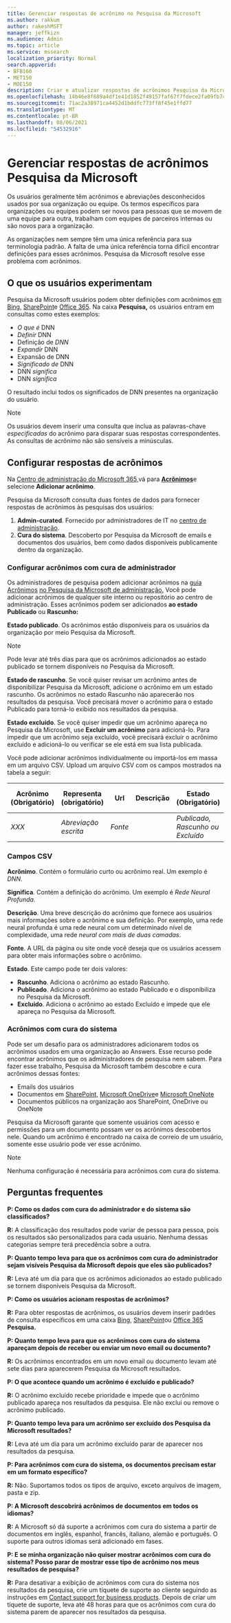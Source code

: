 ```yaml
---
title: Gerenciar respostas de acrônimo no Pesquisa da Microsoft
ms.author: rakkum
author: rakeshMSFT
manager: jeffkizn
ms.audience: Admin
ms.topic: article
ms.service: mssearch
localization_priority: Normal
search.appverid:
- BFB160
- MET150
- MOE150
description: Criar e atualizar respostas de acrônimos Pesquisa da Microsoft
ms.openlocfilehash: 14b46e8f689a4df1e41d1852f49157faf67f7fdece2fa09fb740b5652d719a34
ms.sourcegitcommit: 71ac2a38971ca4452d1bddfc773ff8f45e1ffd77
ms.translationtype: MT
ms.contentlocale: pt-BR
ms.lasthandoff: 08/06/2021
ms.locfileid: "54532916"
---
```

# <a name="manage-acronyms-answers-in-microsoft-search"></a>Gerenciar respostas de acrônimos Pesquisa da Microsoft

Os usuários geralmente têm acrônimos e abreviações desconhecidos usados por sua organização ou equipe. Os termos específicos para organizações ou equipes podem ser novos para pessoas que se movem de uma equipe para outra, trabalham com equipes de parceiros internas ou são novos para a organização.

As organizações nem sempre têm uma única referência para sua terminologia padrão. A falta de uma única referência torna difícil encontrar definições para esses acrônimos. Pesquisa da Microsoft resolve esse problema com acrônimos.

## <a name="what-users-experience"></a>O que os usuários experimentam

Pesquisa da Microsoft usuários podem obter definições com acrônimos [em Bing,](https://Bing.com) [SharePoint](https://products.office.com/sharepoint/collaboration)e [Office 365](https://Office.com). Na caixa **Pesquisa,** os usuários entram em consultas como estes exemplos:

- *O que é* DNN
- *Definir* DNN
- Definição de *DNN*
- *Expandir* DNN
- Expansão  de DNN
- *Significado de* DNN
- DNN *significa*
- DNN *significa*

O resultado inclui todos os significados de DNN presentes na organização do usuário.

> [!NOTE]
> Os usuários devem inserir uma consulta que inclua as palavras-chave *especificadas* do acrônimo para disparar suas respostas correspondentes. As consultas de acrônimo não são sensíveis a minúsculas.

## <a name="set-up-acronyms-answers"></a>Configurar respostas de acrônimos

Na [Centro de administração do Microsoft 365,](https://admin.microsoft.com)vá para [**Acrônimos**](https://admin.microsoft.com/Adminportal/Home#/MicrosoftSearch/acronyms)e selecione **Adicionar acrônimo**.

Pesquisa da Microsoft consulta duas fontes de dados para fornecer respostas de acrônimos às pesquisas dos usuários:

1. **Admin-curated**. Fornecido por administradores de IT no [centro de administração](https://admin.microsoft.com/Adminportal/Home#/MicrosoftSearch/acronyms).
2. **Cura do sistema**. Descoberto por Pesquisa da Microsoft de emails e documentos dos usuários, bem como dados disponíveis publicamente dentro da organização.

### <a name="set-up-admin-curated-acronyms"></a>Configurar acrônimos com cura de administrador

Os administradores de pesquisa podem adicionar acrônimos na [guia Acrônimos](https://admin.microsoft.com/Adminportal/Home#/MicrosoftSearch/acronyms) [no Pesquisa da Microsoft de administração.](https://admin.microsoft.com/Adminportal/Home#/MicrosoftSearch) Você pode adicionar acrônimos de qualquer site interno ou repositório ao centro de administração. Esses acrônimos podem ser adicionados **ao estado Publicado** ou **Rascunho:**

**Estado publicado**. Os acrônimos estão disponíveis para os usuários da organização por meio Pesquisa da Microsoft.

> [!NOTE]
> Pode levar até três dias para que os acrônimos adicionados ao estado publicado se tornem disponíveis no Pesquisa da Microsoft.

**Estado de rascunho**. Se você quiser revisar um acrônimo antes de disponibilizar Pesquisa da Microsoft, adicione o acrônimo em um estado rascunho. Os acrônimos no estado Rascunho não aparecerão nos resultados da pesquisa. Você precisará mover o acrônimo para o estado Publicado para torná-lo exibido nos resultados da pesquisa.

**Estado excluído**. Se você quiser impedir que um acrônimo apareça no Pesquisa da Microsoft, use **Excluir um acrônimo** para adicioná-lo. Para impedir que um acrônimo seja excluído, você precisará excluir o acrônimo excluído e adicioná-lo ou verificar se ele está em sua lista publicada.

Você pode adicionar acrônimos individualmente ou importá-los em massa em um arquivo CSV. Upload um arquivo CSV com os campos mostrados na tabela a seguir:

| Acrônimo (Obrigatório) | Representa (obrigatório) | Url | Descrição  | Estado (Obrigatório) | Última Modificação | Última modificação por | Id |
| --------- | --------- | --------- | ---------- | --------- |--------- |--------- |--------- |
| *XXX* | *Abreviação escrita* | *Fonte* |  | *Publicado, Rascunho ou Excluído* |  |  |  |

### <a name="csv-fields"></a>Campos CSV

**Acrônimo**. Contém o formulário curto ou acrônimo real. Um exemplo é *DNN*.

**Significa**. Contém a definição do acrônimo. Um exemplo é *Rede Neural Profunda*.

**Descrição**. Uma breve descrição do acrônimo que fornece aos usuários mais informações sobre o acrônimo e sua definição. Por exemplo, uma rede neural profunda é uma rede neural com um determinado nível de complexidade, uma rede *neural com mais de duas camadas*.

**Fonte**. A URL da página ou site onde você deseja que os usuários acessem para obter mais informações sobre o acrônimo.

**Estado**. Este campo pode ter dois valores:

- **Rascunho**. Adiciona o acrônimo ao estado Rascunho.
- **Publicado**. Adiciona o acrônimo ao estado Publicado e o disponibiliza no Pesquisa da Microsoft.
- **Excluído**. Adiciona o acrônimo ao estado Excluído e impede que ele apareça no Pesquisa da Microsoft.

### <a name="system-curated-acronyms"></a>Acrônimos com cura do sistema

Pode ser um desafio para os administradores adicionarem todos os acrônimos usados em uma organização ao Answers. Esse recurso pode encontrar acrônimos que os administradores de pesquisa nem sabem. Para fazer esse trabalho, Pesquisa da Microsoft também descobre e cura acrônimos dessas fontes:

- Emails dos usuários
- Documentos em [SharePoint,](https://products.office.com/sharepoint/collaboration) [Microsoft OneDrive]( https://onedrive.live.com/about/)e [Microsoft OneNote](https://www.onenote.com/)
- Documentos públicos na organização aos SharePoint, OneDrive ou OneNote

Pesquisa da Microsoft garante que somente usuários com acesso e permissões para um documento possam ver os acrônimos descobertos nele. Quando um acrônimo é encontrado na caixa de correio de um usuário, somente esse usuário pode ver esse acrônimo.

> [!NOTE]
> Nenhuma configuração é necessária para acrônimos com cura do sistema.

## <a name="frequently-asked-questions"></a>Perguntas frequentes

**P: Como os dados com cura do administrador e do sistema são classificados?**

**R:** A classificação dos resultados pode variar de pessoa para pessoa, pois os resultados são personalizados para cada usuário. Nenhuma dessas categorias sempre terá precedência sobre a outra.

**P: Quanto tempo leva para que os acrônimos com cura do administrador sejam visíveis Pesquisa da Microsoft depois que eles são publicados?**

**R:**  Leva até um dia para que os acrônimos adicionados ao estado publicado se tornem disponíveis Pesquisa da Microsoft.

**P: Como os usuários acionam respostas de acrônimos?**

**R:** Para obter respostas de acrônimos, os usuários devem inserir padrões de consulta específicos em uma caixa [Bing,](https://bing.com) [SharePoint](https://products.office.com/sharepoint/collaboration)ou [Office 365](https://Office.com) **Pesquisa.**

**P: Quanto tempo leva para que os acrônimos com cura do sistema apareçam depois de receber ou enviar um novo email ou documento?**

**R:** Os acrônimos encontrados em um novo email ou documento levam até sete dias para aparecerem Pesquisa da Microsoft resultados.

**P: O que acontece quando um acrônimo é excluído e publicado?**

**R:** O acrônimo excluído recebe prioridade e impede que o acrônimo publicado apareça nos resultados da pesquisa. Ele não exclui ou remove o acrônimo publicado.

**P: Quanto tempo leva para um acrônimo ser excluído dos Pesquisa da Microsoft resultados?**

**R:** Leva até um dia para um acrônimo excluído parar de aparecer nos resultados da pesquisa.

**P: Para acrônimos com cura do sistema, os documentos precisam estar em um formato específico?**

**R:** Não. Suportamos todos os tipos de arquivo, exceto arquivos de imagem, pasta e zip.

**P: A Microsoft descobrirá acrônimos de documentos em todos os idiomas?**

**R:** A Microsoft só dá suporte a acrônimos com cura do sistema a partir de documentos em inglês, espanhol, francês, italiano, alemão e português. O suporte para outros idiomas será adicionado em fases.

**P: E se minha organização não quiser mostrar acrônimos com cura do sistema? Posso parar de mostrar esse tipo de acrônimo nos meus resultados de pesquisa?**

**R:** Para desativar a exibição de acrônimos com cura do sistema nos resultados da pesquisa, crie um tíquete de suporte ao cliente seguindo as instruções em [Contact support for business products](/microsoft-365/admin/contact-support-for-business-products).
Depois de criar um tíquete de suporte, leva até 48 horas para que os acrônimos com cura do sistema parem de aparecer nos resultados da pesquisa.
